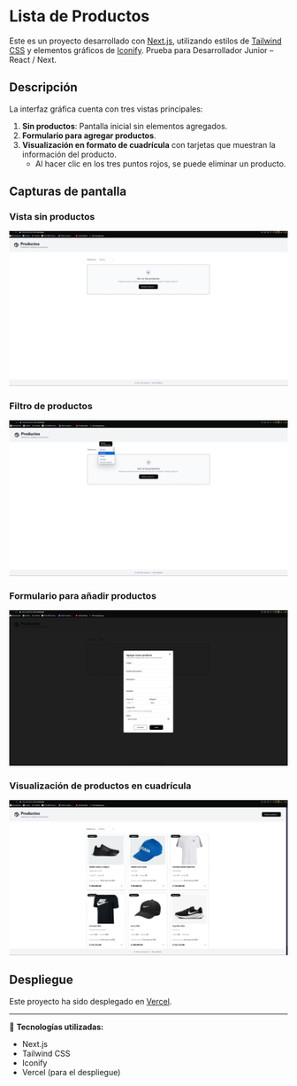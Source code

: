 # Lista de Productos

Este es un proyecto desarrollado con [Next.js](https://nextjs.org), utilizando estilos de [Tailwind CSS](https://tailwindcss.com) y elementos gráficos de [Iconify](https://iconify.design/). Prueba para Desarrollador Junior – React / Next.

## Descripción
La interfaz gráfica cuenta con tres vistas principales:
1. **Sin productos**: Pantalla inicial sin elementos agregados.
2. **Formulario para agregar productos**.
3. **Visualización en formato de cuadrícula** con tarjetas que muestran la información del producto.  
   - Al hacer clic en los tres puntos rojos, se puede eliminar un producto.

## Capturas de pantalla

### Vista sin productos
![Vista sin productos](/client/public/readme/l1.png)

### Filtro de productos
![Filtro de productos](/client/public/readme/l4.png)

### Formulario para añadir productos
![Formulario](/client/public/readme/l2.png)

### Visualización de productos en cuadrícula
![Vista en cuadrícula](/client/public/readme/l3.png)

## Despliegue
Este proyecto ha sido desplegado en [Vercel](https://lista-productos-delta.vercel.app).

---
📌 **Tecnologías utilizadas:**
- Next.js
- Tailwind CSS
- Iconify
- Vercel (para el despliegue)

